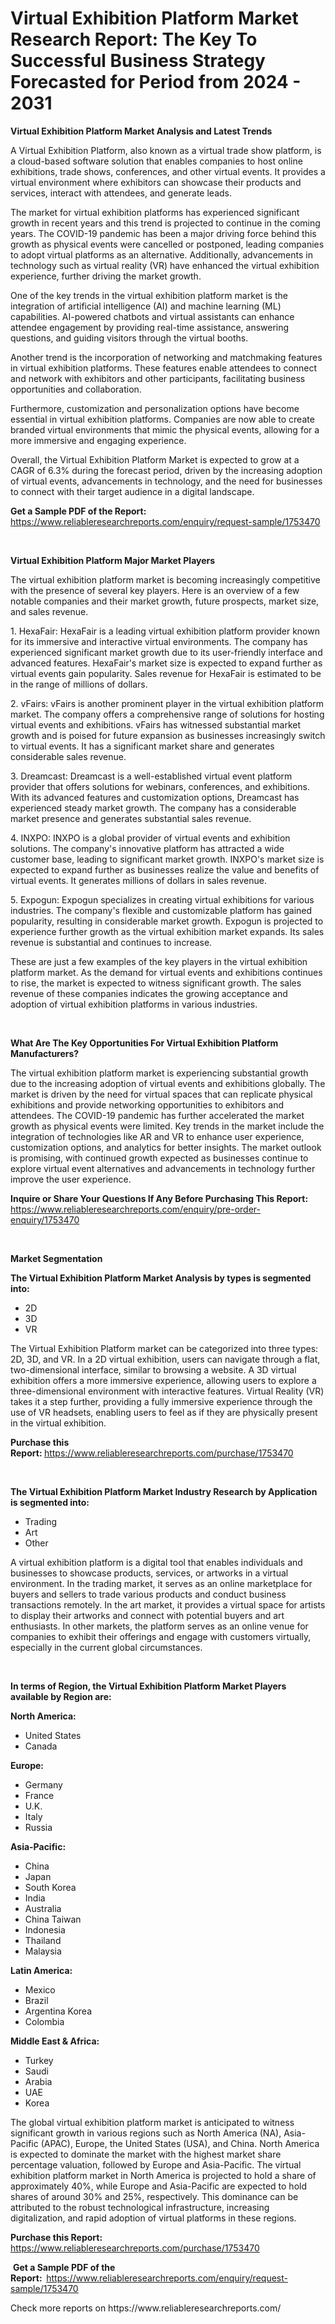 <p><h1>Virtual Exhibition Platform Market Research Report: The Key To Successful Business Strategy Forecasted for Period from 2024 - 2031</h1></p><p><strong>Virtual Exhibition Platform Market Analysis and Latest Trends</strong></p>
<p><p>A Virtual Exhibition Platform, also known as a virtual trade show platform, is a cloud-based software solution that enables companies to host online exhibitions, trade shows, conferences, and other virtual events. It provides a virtual environment where exhibitors can showcase their products and services, interact with attendees, and generate leads.</p><p>The market for virtual exhibition platforms has experienced significant growth in recent years and this trend is projected to continue in the coming years. The COVID-19 pandemic has been a major driving force behind this growth as physical events were cancelled or postponed, leading companies to adopt virtual platforms as an alternative. Additionally, advancements in technology such as virtual reality (VR) have enhanced the virtual exhibition experience, further driving the market growth.</p><p>One of the key trends in the virtual exhibition platform market is the integration of artificial intelligence (AI) and machine learning (ML) capabilities. AI-powered chatbots and virtual assistants can enhance attendee engagement by providing real-time assistance, answering questions, and guiding visitors through the virtual booths.</p><p>Another trend is the incorporation of networking and matchmaking features in virtual exhibition platforms. These features enable attendees to connect and network with exhibitors and other participants, facilitating business opportunities and collaboration.</p><p>Furthermore, customization and personalization options have become essential in virtual exhibition platforms. Companies are now able to create branded virtual environments that mimic the physical events, allowing for a more immersive and engaging experience.</p><p>Overall, the Virtual Exhibition Platform Market is expected to grow at a CAGR of 6.3% during the forecast period, driven by the increasing adoption of virtual events, advancements in technology, and the need for businesses to connect with their target audience in a digital landscape.</p></p>
<p><strong>Get a Sample PDF of the Report:&nbsp;</strong> <a href="https://www.reliableresearchreports.com/enquiry/request-sample/1753470">https://www.reliableresearchreports.com/enquiry/request-sample/1753470</a></p>
<p>&nbsp;</p>
<p><strong>Virtual Exhibition Platform Major Market Players</strong></p>
<p><p>The virtual exhibition platform market is becoming increasingly competitive with the presence of several key players. Here is an overview of a few notable companies and their market growth, future prospects, market size, and sales revenue.</p><p>1. HexaFair: HexaFair is a leading virtual exhibition platform provider known for its immersive and interactive virtual environments. The company has experienced significant market growth due to its user-friendly interface and advanced features. HexaFair's market size is expected to expand further as virtual events gain popularity. Sales revenue for HexaFair is estimated to be in the range of millions of dollars.</p><p>2. vFairs: vFairs is another prominent player in the virtual exhibition platform market. The company offers a comprehensive range of solutions for hosting virtual events and exhibitions. vFairs has witnessed substantial market growth and is poised for future expansion as businesses increasingly switch to virtual events. It has a significant market share and generates considerable sales revenue.</p><p>3. Dreamcast: Dreamcast is a well-established virtual event platform provider that offers solutions for webinars, conferences, and exhibitions. With its advanced features and customization options, Dreamcast has experienced steady market growth. The company has a considerable market presence and generates substantial sales revenue.</p><p>4. INXPO: INXPO is a global provider of virtual events and exhibition solutions. The company's innovative platform has attracted a wide customer base, leading to significant market growth. INXPO's market size is expected to expand further as businesses realize the value and benefits of virtual events. It generates millions of dollars in sales revenue.</p><p>5. Expogun: Expogun specializes in creating virtual exhibitions for various industries. The company's flexible and customizable platform has gained popularity, resulting in considerable market growth. Expogun is projected to experience further growth as the virtual exhibition market expands. Its sales revenue is substantial and continues to increase.</p><p>These are just a few examples of the key players in the virtual exhibition platform market. As the demand for virtual events and exhibitions continues to rise, the market is expected to witness significant growth. The sales revenue of these companies indicates the growing acceptance and adoption of virtual exhibition platforms in various industries.</p></p>
<p>&nbsp;</p>
<p><strong>What Are The Key Opportunities For Virtual Exhibition Platform Manufacturers?</strong></p>
<p><p>The virtual exhibition platform market is experiencing substantial growth due to the increasing adoption of virtual events and exhibitions globally. The market is driven by the need for virtual spaces that can replicate physical exhibitions and provide networking opportunities to exhibitors and attendees. The COVID-19 pandemic has further accelerated the market growth as physical events were limited. Key trends in the market include the integration of technologies like AR and VR to enhance user experience, customization options, and analytics for better insights. The market outlook is promising, with continued growth expected as businesses continue to explore virtual event alternatives and advancements in technology further improve the user experience.</p></p>
<p><strong>Inquire or Share Your Questions If Any Before Purchasing This Report:</strong> <a href="https://www.reliableresearchreports.com/enquiry/pre-order-enquiry/1753470">https://www.reliableresearchreports.com/enquiry/pre-order-enquiry/1753470</a></p>
<p>&nbsp;</p>
<p><strong>Market Segmentation</strong></p>
<p><strong>The Virtual Exhibition Platform Market Analysis by types is segmented into:</strong></p>
<p><ul><li>2D</li><li>3D</li><li>VR</li></ul></p>
<p><p>The Virtual Exhibition Platform market can be categorized into three types: 2D, 3D, and VR. In a 2D virtual exhibition, users can navigate through a flat, two-dimensional interface, similar to browsing a website. A 3D virtual exhibition offers a more immersive experience, allowing users to explore a three-dimensional environment with interactive features. Virtual Reality (VR) takes it a step further, providing a fully immersive experience through the use of VR headsets, enabling users to feel as if they are physically present in the virtual exhibition.</p></p>
<p><strong>Purchase this Report:&nbsp;</strong><a href="https://www.reliableresearchreports.com/purchase/1753470">https://www.reliableresearchreports.com/purchase/1753470</a></p>
<p>&nbsp;</p>
<p><strong>The Virtual Exhibition Platform Market Industry Research by Application is segmented into:</strong></p>
<p><ul><li>Trading</li><li>Art</li><li>Other</li></ul></p>
<p><p>A virtual exhibition platform is a digital tool that enables individuals and businesses to showcase products, services, or artworks in a virtual environment. In the trading market, it serves as an online marketplace for buyers and sellers to trade various products and conduct business transactions remotely. In the art market, it provides a virtual space for artists to display their artworks and connect with potential buyers and art enthusiasts. In other markets, the platform serves as an online venue for companies to exhibit their offerings and engage with customers virtually, especially in the current global circumstances.</p></p>
<p>&nbsp;</p>
<p><strong>In terms of Region, the Virtual Exhibition Platform Market Players available by Region are:</strong></p>
<p>
    <p> <strong> North America: </strong>
        <ul>
            <li>United States</li>
            <li>Canada</li>
        </ul>
        </p> 
    <p> <strong> Europe: </strong>
        <ul>
            <li>Germany</li>
            <li>France</li>
            <li>U.K.</li>
            <li>Italy</li>
            <li>Russia</li>
        </ul>
        </p> 
    <p> <strong> Asia-Pacific: </strong>
        <ul>
            <li>China</li>
            <li>Japan</li>
            <li>South Korea</li>
            <li>India</li>
            <li>Australia</li>
            <li>China Taiwan</li>
            <li>Indonesia</li>
            <li>Thailand</li>
            <li>Malaysia</li>
        </ul>
        </p> 
    <p> <strong> Latin America: </strong>
        <ul>
            <li>Mexico</li>
            <li>Brazil</li>
            <li>Argentina Korea</li>
            <li>Colombia</li>
        </ul>
        </p> 
    <p> <strong> Middle East & Africa: </strong>
        <ul>
            <li>Turkey</li>
            <li>Saudi</li>
            <li>Arabia</li>
            <li>UAE</li>
            <li>Korea</li>
        </ul>
    </p>
    </p>
<p><p>The global virtual exhibition platform market is anticipated to witness significant growth in various regions such as North America (NA), Asia-Pacific (APAC), Europe, the United States (USA), and China. North America is expected to dominate the market with the highest market share percentage valuation, followed by Europe and Asia-Pacific. The virtual exhibition platform market in North America is projected to hold a share of approximately 40%, while Europe and Asia-Pacific are expected to hold shares of around 30% and 25%, respectively. This dominance can be attributed to the robust technological infrastructure, increasing digitalization, and rapid adoption of virtual platforms in these regions.</p></p>
<p><strong>Purchase this Report: </strong><a href="https://www.reliableresearchreports.com/purchase/1753470">https://www.reliableresearchreports.com/purchase/1753470</a></p>
<p>&nbsp;<strong>Get a Sample PDF of the Report:&nbsp;&nbsp;</strong><a href="https://www.reliableresearchreports.com/enquiry/request-sample/1753470">https://www.reliableresearchreports.com/enquiry/request-sample/1753470</a></p>
<p><strong></strong></p>
<p>Check more reports on https://www.reliableresearchreports.com/</p>